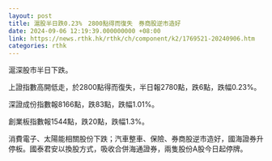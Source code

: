 ```yaml
---
layout: post
title: 滬股半日跌0.23%　2800點得而復失　券商股逆市造好
date: 2024-09-06 12:19:39.000000000 +08:00
link: https://news.rthk.hk/rthk/ch/component/k2/1769521-20240906.htm
categories: rthk
---
```


滬深股市半日下跌。

上證指數高開低走，於2800點得而復失，半日報2780點，跌6點，跌幅0.23%。

深證成份指數報8166點，跌83點，跌幅1.01%。

創業板指數報1544點，跌20點，跌幅1.3%。

消費電子、太陽能相關股份下跌；汽車整車、保險、券商股逆市造好，國海證券升停板。國泰君安以換股方式，吸收合併海通證券，兩隻股份A股今日起停牌。

